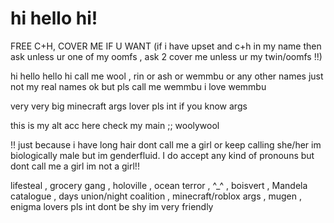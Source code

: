 # hi hello hi!

FREE C+H, COVER ME IF U WANT (if i have upset and c+h in my name then ask unless ur one of my oomfs , ask 2 cover me unless ur my twin/oomfs !!)

hi hello hello hi call me wool , rin or ash or wemmbu or any other names just not my real names ok but pls call me wemmbu i love wemmbu 

very very big minecraft args lover pls int if you know args 

this is my alt acc here check my main ;;
                                woolywool

!! just because i have long hair dont call me a girl or keep calling she/her im biologically male but im genderfluid. 
I do accept any kind of pronouns but dont call me a girl im not a girl!!

lifesteal , grocery gang , holoville , ocean terror , ^_^ , boisvert , Mandela catalogue , days union/night coalition , minecraft/roblox args , mugen , enigma lovers pls int dont be shy im very friendly 
